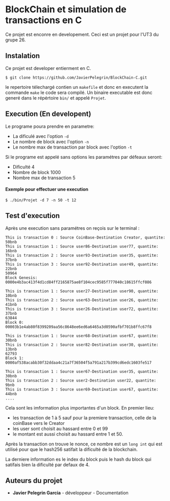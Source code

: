 # BlockChain et simulation de transactions en C
Ce projet est enconre en developement. Ceci est un projet pour l'UT3 du grupe 26.
## Instalation
Ce projet est developer entierment en C.
```
$ git clone https://github.com/JavierPelegrin/BlockChain-C.git
```
le repertoire télechargé contien un `makefile` et donc  en executent la commande `make` le code sera compilé.
Un binaire executable est donc generé dans le répértoire `bin/` et appelé `Projet`.
## Execution (En developent)
Le programe poura prendre en parametre:
- La dificulé avec l'option `-d`
- Le nombre de block avec l'option `-n`
- Le nombre max de transaction par block avec l'option `-t`

Si le programe est appelé sans options les paramétres par défeaux seront:
- Dificulté 4
- Nombre de block 1000
- Nombre max de transaction 5

#### Exemple pour effectuer une execution
```
$ ./bin/Projet -d 7 -n 50 -t 12
```
## Test d'execution
Après une execution sans paramétres on reçois sur le terminal :
```
This is transaction 0 : Source CoinBase-Destination Creator, quantite: 50bnb
This is transaction 1 : Source user86-Destination user77, quantite: 16bnb
This is transaction 2 : Source user93-Destination user35, quantite: 37bnb
This is transaction 3 : Source user92-Destination user49, quantite: 22bnb
50964
Block Genesis: 0000e4b3ac413f4d1cd84ff2165875ae8f104cec9585f777040c18615ffcf086

This is transaction 1 : Source user27-Destination user90, quantite: 10bnb
This is transaction 2 : Source user63-Destination user26, quantite: 41bnb
This is transaction 3 : Source user26-Destination user72, quantite: 37bnb
63844
Block 0: 00003b1e4ab80f8399209aa56c8648ee6ed6a6465a3d0590afbf701b8ffc67f8

This is transaction 1 : Source user68-Destination user67, quantite: 30bnb
This is transaction 2 : Source user82-Destination user30, quantite: 13bnb
62793
Block 1: 0000af538acabb30f32ddaa4c21a7f36504f5a791a217b399cd6edc1603fe517

This is transaction 1 : Source user67-Destination user35, quantite: 30bnb
This is transaction 2 : Source user2-Destination user22, quantite: 9bnb
This is transaction 3 : Source user69-Destination user67, quantite: 44bnb
....
```
Cela sont les imformation plus importantes d'un block.
En premier lieu:
- les transaction de 1 à 5 sauf pour la premiere transaction, celle de la coinBase vers le Creator
- les user sont choisit au hassard entre 0 et 99
- le montant est aussi choisit au hassard entre 1 et 50.

Après la transaction on trouve le nonce, ce nombre est un `long int` qui est utilisé pour que le hash256 satifait la dificulté de la blockchain.

La derniere information es le index du block puis le hash du block qui satifais bien la dificulté par defaux de 4.

## Auteurs du projet
- **Javier Pelegrin Garcia** - développeur  - Documentation
